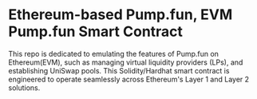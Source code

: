 # Ethereum-based Pump.fun, EVM Pump.fun Smart Contract

This repo is dedicated to emulating the features of Pump.fun on Ethereum(EVM), such as managing virtual liquidity providers (LPs), and establishing UniSwap pools. This Solidity/Hardhat smart contract is engineered to operate seamlessly across Ethereum's Layer 1 and Layer 2 solutions.

